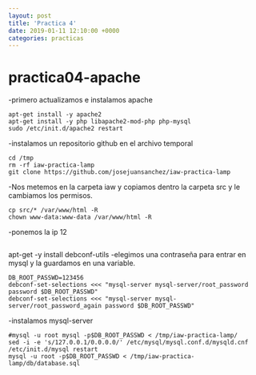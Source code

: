 ```yaml
---
layout: post
title: 'Practica 4'
date: 2019-01-11 12:10:00 +0000
categories: practicas
---
```

# practica04-apache
-primero actualizamos e instalamos apache
```apt-get update
apt-get install -y apache2
apt-get install -y php libapache2-mod-php php-mysql
sudo /etc/init.d/apache2 restart
```
-instalamos un repositorio github en el archivo temporal
```apt-get install -y git
cd /tmp
rm -rf iaw-practica-lamp
git clone https://github.com/josejuansanchez/iaw-practica-lamp
```
-Nos metemos en la carpeta iaw y copiamos dentro la carpeta src y le cambiamos los permisos.
```cd iaw-practica-lamp
cp src/* /var/www/html -R
chown www-data:www-data /var/www/html -R
```
-ponemos la ip 12
```sudo sed -i  's/localhost/192.168.33.12/' /var/www/html/config.php
```

apt-get -y install debconf-utils
-elegimos una contraseña para entrar en mysql y la guardamos en una variable.
```
DB_ROOT_PASSWD=123456
debconf-set-selections <<< "mysql-server mysql-server/root_password password $DB_ROOT_PASSWD"
debconf-set-selections <<< "mysql-server mysql-server/root_password_again password $DB_ROOT_PASSWD"
```
-instalamos mysql-server
```apt-get install -y mysql-server
#mysql -u root mysql -p$DB_ROOT_PASSWD < /tmp/iaw-practica-lamp/
sed -i -e 's/127.0.0.1/0.0.0.0/' /etc/mysql/mysql.conf.d/mysqld.cnf
/etc/init.d/mysql restart
mysql -u root -p$DB_ROOT_PASSWD < /tmp/iaw-practica-lamp/db/database.sql
```
